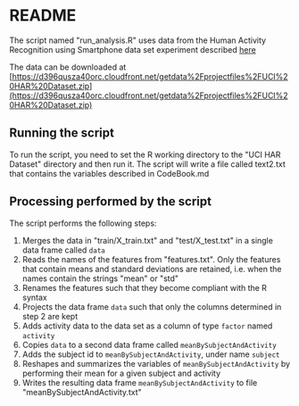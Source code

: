 # README

The script named "run_analysis.R" uses data from the Human Activity Recognition using Smartphone data set experiment described [here](http://archive.ics.uci.edu/ml/datasets/Human+Activity+Recognition+Using+Smartphones)

The data can be downloaded at [https://d396qusza40orc.cloudfront.net/getdata%2Fprojectfiles%2FUCI%20HAR%20Dataset.zip](https://d396qusza40orc.cloudfront.net/getdata%2Fprojectfiles%2FUCI%20HAR%20Dataset.zip)

## Running the script

To run the script, you need to set the R working directory to the "UCI HAR Dataset" directory and then run it.
The script will write a file called text2.txt that contains the variables described in CodeBook.md

## Processing performed by the script

The script performs the following steps:

1. Merges the data in "train/X_train.txt" and "test/X_test.txt" in a single data frame called `data`
2. Reads the names of the features from "features.txt". Only the features that contain means and standard deviations are retained, i.e. when the
names contain the strings "mean" or "std"
3. Renames the features such that they become compliant with the R syntax
4. Projects the data frame `data` such that only the columns determined in step 2 are kept
5. Adds activity data to the data set as a column of type `factor` named `activity`
6. Copies `data` to a second data frame called `meanBySubjectAndActivity`
7. Adds the subject id to `meanBySubjectAndActivity`, under name `subject` 
8. Reshapes and summarizes the variables of `meanBySubjectAndActivity` by performing their mean for a given subject and activity
9. Writes the resulting data frame `meanBySubjectAndActivity` to file "meanBySubjectAndActivity.txt"  

